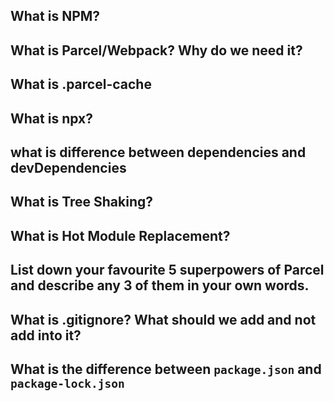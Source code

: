 ## What is NPM?
## What is Parcel/Webpack? Why do we need it?
## What is .parcel-cache
## What is npx?
## what is difference between dependencies and devDependencies
## What is Tree Shaking?
## What is Hot Module Replacement?
## List down your favourite 5 superpowers of Parcel and describe any 3 of them in your own words.
## What is .gitignore? What should we add and not add into it?
## What is the difference between `package.json` and `package-lock.json`